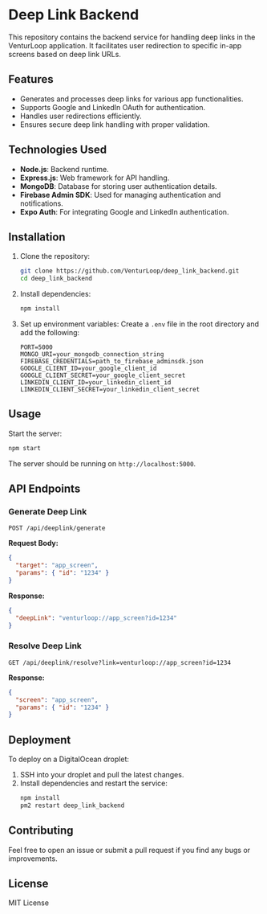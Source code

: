 # Deep Link Backend

This repository contains the backend service for handling deep links in the VenturLoop application. It facilitates user redirection to specific in-app screens based on deep link URLs.

## Features
- Generates and processes deep links for various app functionalities.
- Supports Google and LinkedIn OAuth for authentication.
- Handles user redirections efficiently.
- Ensures secure deep link handling with proper validation.

## Technologies Used
- **Node.js**: Backend runtime.
- **Express.js**: Web framework for API handling.
- **MongoDB**: Database for storing user authentication details.
- **Firebase Admin SDK**: Used for managing authentication and notifications.
- **Expo Auth**: For integrating Google and LinkedIn authentication.

## Installation

1. Clone the repository:
   ```bash
   git clone https://github.com/VenturLoop/deep_link_backend.git
   cd deep_link_backend
   ```
2. Install dependencies:
   ```bash
   npm install
   ```
3. Set up environment variables:
   Create a `.env` file in the root directory and add the following:
   ```env
   PORT=5000
   MONGO_URI=your_mongodb_connection_string
   FIREBASE_CREDENTIALS=path_to_firebase_adminsdk.json
   GOOGLE_CLIENT_ID=your_google_client_id
   GOOGLE_CLIENT_SECRET=your_google_client_secret
   LINKEDIN_CLIENT_ID=your_linkedin_client_id
   LINKEDIN_CLIENT_SECRET=your_linkedin_client_secret
   ```

## Usage

Start the server:
```bash
npm start
```

The server should be running on `http://localhost:5000`.

## API Endpoints

### Generate Deep Link
```http
POST /api/deeplink/generate
```
**Request Body:**
```json
{
  "target": "app_screen",
  "params": { "id": "1234" }
}
```
**Response:**
```json
{
  "deepLink": "venturloop://app_screen?id=1234"
}
```

### Resolve Deep Link
```http
GET /api/deeplink/resolve?link=venturloop://app_screen?id=1234
```
**Response:**
```json
{
  "screen": "app_screen",
  "params": { "id": "1234" }
}
```

## Deployment
To deploy on a DigitalOcean droplet:
1. SSH into your droplet and pull the latest changes.
2. Install dependencies and restart the service:
   ```bash
   npm install
   pm2 restart deep_link_backend
   ```

## Contributing
Feel free to open an issue or submit a pull request if you find any bugs or improvements.

## License
MIT License

